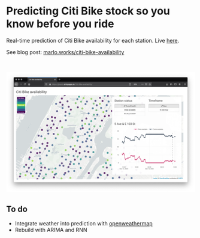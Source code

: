 # Predicting Citi Bike stock so you know before you ride

Real-time prediction of Citi Bike availability for each station. Live [here](https://jmarlo.shinyapps.io/Citi-Bike-availability/).

See blog post: [marlo.works/citi-bike-availability](https://www.marlo.works/posts/citi-bike-availability/)

<br>

![](screenshot.png)

## To do

- Integrate weather into prediction with [openweathermap](https://openweathermap.org/)
- Rebuild with ARIMA and RNN
